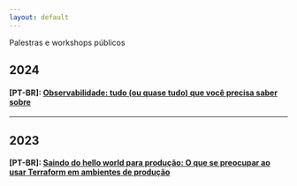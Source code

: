 ```yaml
---
layout: default
---
```


Palestras e workshops públicos

## 2024
#### [PT-BR]: [Observabilidade: tudo (ou quase tudo) que você precisa saber sobre](https://edsoncelio.dev/observability-101/)

---

## 2023
#### [PT-BR]: [Saindo do hello world para produção: O que se preocupar ao usar Terraform em ambientes de produção](https://www.youtube.com/live/P7r4a1vW1Pc?feature=shared&t=390)
